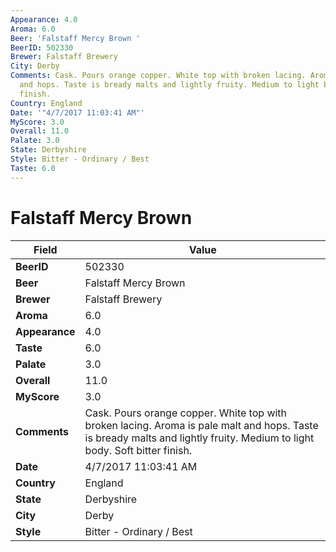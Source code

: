 ```yaml
---
Appearance: 4.0
Aroma: 6.0
Beer: 'Falstaff Mercy Brown '
BeerID: 502330
Brewer: Falstaff Brewery
City: Derby
Comments: Cask. Pours orange copper. White top with broken lacing. Aroma is pale malt
  and hops. Taste is bready malts and lightly fruity. Medium to light body. Soft bitter
  finish.
Country: England
Date: '"4/7/2017 11:03:41 AM"'
MyScore: 3.0
Overall: 11.0
Palate: 3.0
State: Derbyshire
Style: Bitter - Ordinary / Best
Taste: 6.0
---
```


# Falstaff Mercy Brown 

| Field         | Value |
|---------------|-------|
| **BeerID** | 502330 |
| **Beer** | Falstaff Mercy Brown  |
| **Brewer** | Falstaff Brewery |
| **Aroma** | 6.0 |
| **Appearance** | 4.0 |
| **Taste** | 6.0 |
| **Palate** | 3.0 |
| **Overall** | 11.0 |
| **MyScore** | 3.0 |
| **Comments** | Cask. Pours orange copper. White top with broken lacing. Aroma is pale malt and hops. Taste is bready malts and lightly fruity. Medium to light body. Soft bitter finish. |
| **Date** | 4/7/2017 11:03:41 AM |
| **Country** | England |
| **State** | Derbyshire |
| **City** | Derby |
| **Style** | Bitter - Ordinary / Best |
